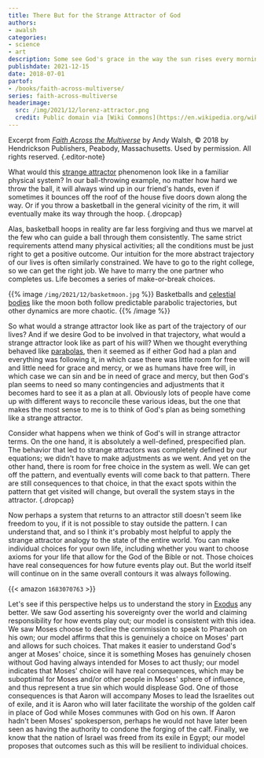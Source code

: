 ```yaml
---
title: There But for the Strange Attractor of God
authors:
- awalsh
categories:
- science
- art
description: Some see God's grace in the way the sun rises every morning or in a nourishing rainfall. But have you ever seen God's grace in a system of equations?
publishdate: 2021-12-15
date: 2018-07-01
partof:
- /books/faith-across-multiverse/
series: faith-across-multiverse
headerimage:
  src: /img/2021/12/lorenz-attractor.png
  credit: Public domain via [Wiki Commons](https://en.wikipedia.org/wiki/File:Lorenz_system_r28_s10_b2-6666.png)
---
```

Excerpt from [*Faith Across the Multiverse*](https://www.amazon.com/Faith-Across-Multiverse-Parables-Science/dp/1683070763/) by Andy Walsh, &copy; 2018 by Hendrickson Publishers, Peabody, Massachusetts. Used by permission. All rights reserved.
{.editor-note}

What would this [strange attractor](https://en.wikipedia.org/wiki/Attractor#Strange_attractor) phenomenon look like in a familiar physical system? In our ball-throwing example, no matter how hard we throw the ball, it will always wind up in our friend's hands, even if sometimes it bounces off the roof of the house five doors down along the way. Or if you throw a basketball in the general vicinity of the rim, it will eventually make its way through the hoop.
{.dropcap}

Alas, basketball hoops in reality are far less forgiving and thus we marvel at the few who can guide a ball through them consistently. The same strict requirements attend many physical activities; all the conditions must be just right to get a positive outcome. Our intuition for the more abstract trajectory of our lives is often similarly constrained. We have to go to the right college, so we can get the right job. We have to marry the one partner who completes us. Life becomes a series of make-or-break choices.

{{% image `/img/2021/12/basketmoon.jpg` %}}
Basketballs and [celestial bodies](https://pixabay.com/illustrations/moon-moonlight-night-full-moon-4919501/) like the moon both follow predictable parabolic trajectories, but other dynamics are more chaotic.
{{% /image %}}

So what would a strange attractor look like as part of the trajectory of our lives? And if we desire God to be involved in that trajectory, what would a strange attractor look like as part of his will? When we thought everything behaved like [parabolas](https://en.wikipedia.org/wiki/Parabola), then it seemed as if either God had a plan and everything was following it, in which case there was little room for free will and little need for grace and mercy, or we as humans have free will, in which case we can sin and be in need of grace and mercy, but then God's plan seems to need so many contingencies and adjustments that it becomes hard to see it as a plan at all. Obviously lots of people have come up with different ways to reconcile these various ideas, but the one that makes the most sense to me is to think of God's plan as being something like a strange attractor.

Consider what happens when we think of God's will in strange attractor terms. On the one hand, it is absolutely a well-defined, prespecified plan. The behavior that led to strange attractors was completely defined by our equations; we didn't have to make adjustments as we went. And yet on the other hand, there is room for free choice in the system as well. We can get off the pattern, and eventually events will come back to that pattern. There are still consequences to that choice, in that the exact spots within the pattern that get visited will change, but overall the system stays in the attractor.
{.dropcap}

Now perhaps a system that returns to an attractor still doesn't seem like freedom to you, if it is not possible to stay outside the pattern. I can understand that, and so I think it's probably most helpful to apply the strange attractor analogy to the state of the entire world. You can make individual choices for your own life, including whether you want to choose axioms for your life that allow for the God of the Bible or not. Those choices have real consequences for how future events play out. But the world itself will continue on in the same overall contours it was always following.

{{< amazon `1683070763` >}}

Let's see if this perspective helps us to understand the story in [Exodus](https://netbible.org/bible/Exodus+3) any better. We saw God asserting his sovereignty over the world and claiming responsibility for how events play out; our model is consistent with this idea. We saw Moses choose to decline the commission to speak to Pharaoh on his own; our model affirms that this is genuinely a choice on Moses' part and allows for such choices. That makes it easier to understand God's anger at Moses' choice, since it is something Moses has genuinely chosen without God having always intended for Moses to act thusly; our model indicates that Moses' choice will have real consequences, which may be suboptimal for Moses and/or other people in Moses' sphere of influence, and thus represent a true sin which would displease God. One of those consequences is that Aaron will accompany Moses to lead the Israelites out of exile, and it is Aaron who will later facilitate the worship of the golden calf in place of God while Moses communes with God on his own. If Aaron hadn't been Moses' spokesperson, perhaps he would not have later been seen as having the authority to condone the forging of the calf. Finally, we know that the nation of Israel was freed from its exile in Egypt; our model proposes that outcomes such as this will be resilient to individual choices.
